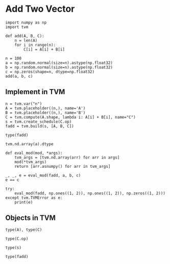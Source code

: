 # Add Two Vector

```{.python .input  n=9}
import numpy as np
import tvm

def add(A, B, C):
    n = len(A)
    for i in range(n):
        C[i] = A[i] + B[i]
```

```{.python .input  n=58}
n = 100
a = np.random.normal(size=n).astype(np.float32)
b = np.random.normal(size=n).astype(np.float32)
c = np.zeros(shape=n, dtype=np.float32)
add(a, b, c)
```

## Implement in TVM

```{.python .input  n=60}
n = tvm.var("n")
A = tvm.placeholder((n,), name='A')
B = tvm.placeholder((n,), name='B')
C = tvm.compute(A.shape, lambda i: A[i] + B[i], name="C")
s = tvm.create_schedule(C.op)
fadd = tvm.build(s, [A, B, C])
```

```{.python .input  n=65}
type(fadd)
```

```{.python .input  n=61}
tvm.nd.array(a).dtype
```

```{.python .input  n=82}
def eval_mod(mod, *args):
    tvm_args = [tvm.nd.array(arr) for arr in args]
    mod(*tvm_args)
    return [arr.asnumpy() for arr in tvm_args]

_, _, e = eval_mod(fadd, a, b, c)
e == c
```

```{.python .input  n=81}
try: 
    eval_mod(fadd, np.ones((1, 2)), np.ones((1, 2)), np.zeros((1, 2)))
except tvm.TVMError as e:
    print(e)
```

## Objects in TVM

```{.python .input  n=85}
type(A), type(C)
```

```{.python .input  n=86}
type(C.op)
```

```{.python .input  n=87}
type(s)
```

```{.python .input  n=88}
type(fadd)
```
